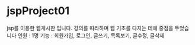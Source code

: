 # jspProject01
jsp를 이용한 웹게시판 입니다. 강의를 따라하며 웹 기초를 다지는 데에 중점을 두었습니다
인원 : 1명
기능 : 회원가입, 로그인, 글쓰기, 목록보기, 글수정, 글삭제 
